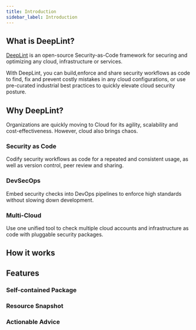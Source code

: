 ```yaml
---
title: Introduction
sidebar_label: Introduction
---
```


## What is DeepLint?
[DeepLint](https://deeplint.com) is an open-source Security-as-Code framework for securing and optimizing any cloud, infrastructure or services. 

With DeepLint, you can build,enforce and share security workflows as code to find, fix and prevent costly mistakes in any cloud configurations, 
or use pre-curated industrial best practices to quickly elevate cloud security posture.

## Why DeepLint?

Organizations are quickly moving to Cloud for its agility, scalability and cost-effectiveness. However, cloud also brings chaos. 

### Security as Code

Codify security workflows as code for a repeated and consistent usage, as well as version control, peer review and sharing.

### DevSecOps
Embed security checks into DevOps pipelines to enforce high standards without slowing down development.

### Multi-Cloud
Use one unified tool to check multiple cloud accounts and infrastructure as code with pluggable security packages.

## How it works



## Features

### Self-contained Package

### Resource Snapshot

### Actionable Advice

